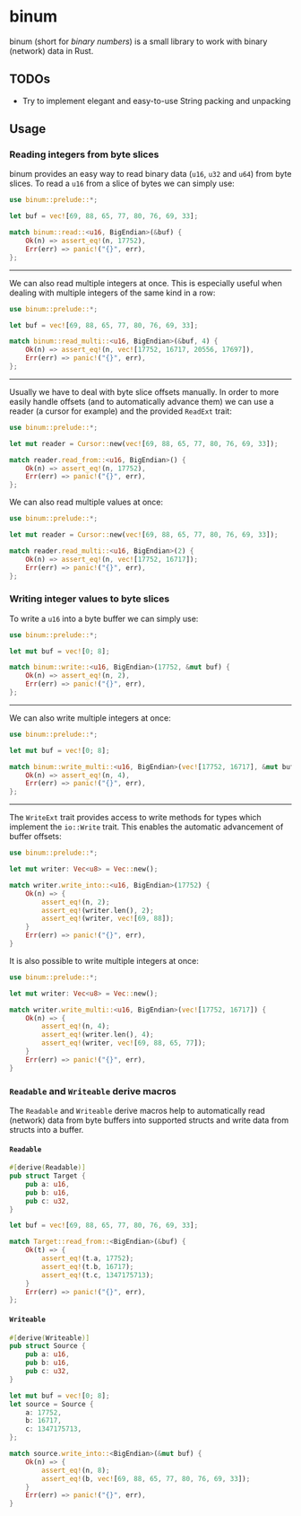 # binum

binum (short for *binary numbers*) is a small library to work with binary (network) data in Rust.

## TODOs

- Try to implement elegant and easy-to-use String packing and unpacking

## Usage

### Reading integers from byte slices

binum provides an easy way to read binary data (`u16`, `u32` and `u64`) from byte slices. To read a `u16` from a slice
of bytes we can simply use:

```rust
use binum::prelude::*;

let buf = vec![69, 88, 65, 77, 80, 76, 69, 33];

match binum::read::<u16, BigEndian>(&buf) {
    Ok(n) => assert_eq!(n, 17752),
    Err(err) => panic!("{}", err),
};
```

---

We can also read multiple integers at once. This is especially useful when dealing with multiple integers of the same
kind in a row:

```rust
use binum::prelude::*;

let buf = vec![69, 88, 65, 77, 80, 76, 69, 33];

match binum::read_multi::<u16, BigEndian>(&buf, 4) {
    Ok(n) => assert_eq!(n, vec![17752, 16717, 20556, 17697]),
    Err(err) => panic!("{}", err),
};
```

---

Usually we have to deal with byte slice offsets manually. In order to more easily handle offsets (and to automatically
advance them) we can use a reader (a cursor for example) and the provided `ReadExt` trait:

```rust
use binum::prelude::*;

let mut reader = Cursor::new(vec![69, 88, 65, 77, 80, 76, 69, 33]);

match reader.read_from::<u16, BigEndian>() {
    Ok(n) => assert_eq!(n, 17752),
    Err(err) => panic!("{}", err),
};
```

We can also read multiple values at once:

```rust
use binum::prelude::*;

let mut reader = Cursor::new(vec![69, 88, 65, 77, 80, 76, 69, 33]);

match reader.read_multi::<u16, BigEndian>(2) {
    Ok(n) => assert_eq!(n, vec![17752, 16717]);
    Err(err) => panic!("{}", err),
};
```

### Writing integer values to byte slices

To write a `u16` into a byte buffer we can simply use:

```rust
use binum::prelude::*;

let mut buf = vec![0; 8];

match binum::write::<u16, BigEndian>(17752, &mut buf) {
    Ok(n) => assert_eq!(n, 2),
    Err(err) => panic!("{}", err),
};
```

---

We can also write multiple integers at once:

```rust
use binum::prelude::*;

let mut buf = vec![0; 8];

match binum::write_multi::<u16, BigEndian>(vec![17752, 16717], &mut buf) {
    Ok(n) => assert_eq!(n, 4),
    Err(err) => panic!("{}", err),
};
```

---

The `WriteExt` trait provides access to write methods for types which implement the `io::Write` trait. This enables
the automatic advancement of buffer offsets:

```rust
use binum::prelude::*;

let mut writer: Vec<u8> = Vec::new();

match writer.write_into::<u16, BigEndian>(17752) {
    Ok(n) => {
        assert_eq!(n, 2);
        assert_eq!(writer.len(), 2);
        assert_eq!(writer, vec![69, 88]);
    }
    Err(err) => panic!("{}", err),
}
```

It is also possible to write multiple integers at once:

```rust
use binum::prelude::*;

let mut writer: Vec<u8> = Vec::new();

match writer.write_multi::<u16, BigEndian>(vec![17752, 16717]) {
    Ok(n) => {
        assert_eq!(n, 4);
        assert_eq!(writer.len(), 4);
        assert_eq!(writer, vec![69, 88, 65, 77]);
    }
    Err(err) => panic!("{}", err),
}
```

### `Readable` and `Writeable` derive macros

The `Readable` and `Writeable` derive macros help to automatically read (network) data from byte buffers into supported
structs and write data from structs into a buffer.

#### `Readable`

```rust
#[derive(Readable)]
pub struct Target {
    pub a: u16,
    pub b: u16,
    pub c: u32,
}

let buf = vec![69, 88, 65, 77, 80, 76, 69, 33];

match Target::read_from::<BigEndian>(&buf) {
    Ok(t) => {
        assert_eq!(t.a, 17752);
        assert_eq!(t.b, 16717);
        assert_eq!(t.c, 1347175713);
    }
    Err(err) => panic!("{}", err),
};
```

#### `Writeable`

```rust
#[derive(Writeable)]
pub struct Source {
    pub a: u16,
    pub b: u16,
    pub c: u32,
}

let mut buf = vec![0; 8];
let source = Source {
    a: 17752,
    b: 16717,
    c: 1347175713,
};

match source.write_into::<BigEndian>(&mut buf) {
    Ok(n) => {
        assert_eq!(n, 8);
        assert_eq!(b, vec![69, 88, 65, 77, 80, 76, 69, 33]);
    }
    Err(err) => panic!("{}", err),
}
```